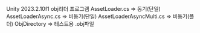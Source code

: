 Unity 2023.2.10f1 
obj리더 프로그램 
AssetLoader.cs           => 동기(단일)
AssetLoaderAsync.cs      => 비동기(단일)
AssetLoaderAsyncMulti.cs => 비동기(폴더) 
ObjDirectory             => 테스트용 .obj파일

